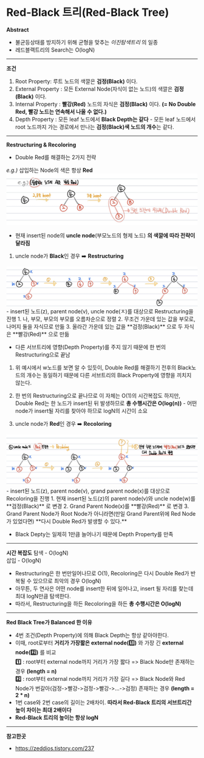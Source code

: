 # Red-Black 트리(Red-Black Tree)
**Abstract**
  - 불균등상태를 방지하기 위해 균형을 맞추는 *이진탐색트리* 의 일종
  - 레드블랙트리의 Search는 O(logN)

---
**조건**
  1. Root Property: 루트 노드의 색깔은 **검정(Black)** 이다.
  2. External Property : 모든 External Node(자식이 없는 노드)의 색깔은 **검정(Black)** 이다.
  3. Internal Property : **빨강(Red)** 노드의 자식은 **검정(Black)** 이다. **(= No Double Red, 빨강 노드는 연속해서 나올 수 없다.)**
  4. Depth Property : 모든 leaf 노드에서 **Black Depth는 같다**
    - 모든 leaf 노드에서 root 노드까지 가는 경로에서 만나는 **검정(Black)색 노드의 개수**는 같다.

---
**Restructuring & Recoloring**
  - Double Red를 해결하는 2가지 전략


*e.g.)* 삽입하는 Node의 색은 항상 **Red**  
<img width="600" src="./images/RedBlackTree.jpg">  
- 현재 insert된 node의 **uncle node**(부모노드의 형제 노드) **의 색깔에 따라 전략이 달라짐**

1. uncle node가 **Black**인 경우 ➡️ **Restructuring**  
<img width="800" src="./images/Restructuring.jpg">  
  - insert된 노드(z), parent node(v), uncle node(ㅈ)를 대상으로 Restructuring을 진행
  1. 나, 부모, 부모의 부모를 오름차순으로 정렬
  2. 무조건 가운데 있는 값을 부모로, 나머지 둘을 자식므로 만듦
  3. 올라간 가운데 있는 값을 **검정(Black)** 으로 두 자식은 **빨강(Red)** 으로 만듦

  - 다른 서브트리에 영향(Depth Property)를 주지 않기 때문에 한 번의 Restructuring으로 끝남
  1. 위 예시에서 w노드를 보면 알 수 있듯이, Double Red를 해결하기 전후의 Black노드의 개수는 동일하기 때문에 다른 서브트리의 Black Property에 영향을 끼치지 않는다.
  2. 한 번의 Restructuring으로 끝나므로 이 자체는 O(1)의 시간복잡도 하지만, Double Red는 한 노드가 insert된 뒤 발생하므로 **총 수행시간은 O(log(n))**
    - 어떤 node가 insert될 자리를 찾아야 하므로 logN의 시간이 소요


2. uncle node가 **Red**인 경우 ➡️ **Recoloring**  
<img width="800" src="./images/Recoloring.jpg">
  - insert된 노드(z), parent node(v), grand parent node(x)를 대상으로 Recoloring을 진행
  1. 현재 insert된 노드(z)의 parent node(v)와 uncle node(w)를 **검정(Black)** 로 변경
  2. Grand Parent Node(x)를 **빨강(Red)** 로 변경
  3. Grand Parent Node가 Root Node가 아니라면(만일 Grand Parent위에 Red Node가 있었다면) **다시 Double Red가 발생할 수 있다.**

  - Black Depty는 일제히 1만큼 늘어나기 때문에 Depth Property를 만족

---
**시간 복잡도**
탐색 - O(logN)  
삽입 - O(logN)
  - Restructuring은 한 번만일어나므로 O(1), Recoloring은 다시 Double Red가 반복될 수 있으므로 최악의 경우 O(logN)
  - 아무튼, 두 연사은 어떤 node를 insert한 뒤에 일어나고, insert 될 자리를 찾는데 최대 logN만큼 탐색한다.
  - 따라서, Restructuring을 하든 Recoloring을 하든 **총 수행시간은 O(logN)**

---
**Red Black Tree가 Balanced 한 이유**
- 4번 조건(Depth Property)에 의해 Black Depth는 항상 같아야한다.
- 이때, root로부터 **거리가 가장짧은 external node(1️⃣)** 와 가장 긴 **external node(2️⃣)** 를 비교  
**1️⃣** : root부터 external node까지 거리가 가장 짧다 => Black Node만 존재하는 경우 **(length = n)**  
**2️⃣** : root부터 external node까지 거리가 가장 길다 => Black Node와 Red Node가 번갈아(검정->빨강->검정->빨강->...->검정) 존재하는 경우 **(length = 2 * n)**
- 1번 case와 2번 case의 길이는 2배차이. **따라서 Red-Black 트리의 서브트리간 높이 차이는 최대 2배이다**
- **Red-Black 트리의 높이는 항상 logN**

---
**참고한곳**
  - https://zeddios.tistory.com/237
